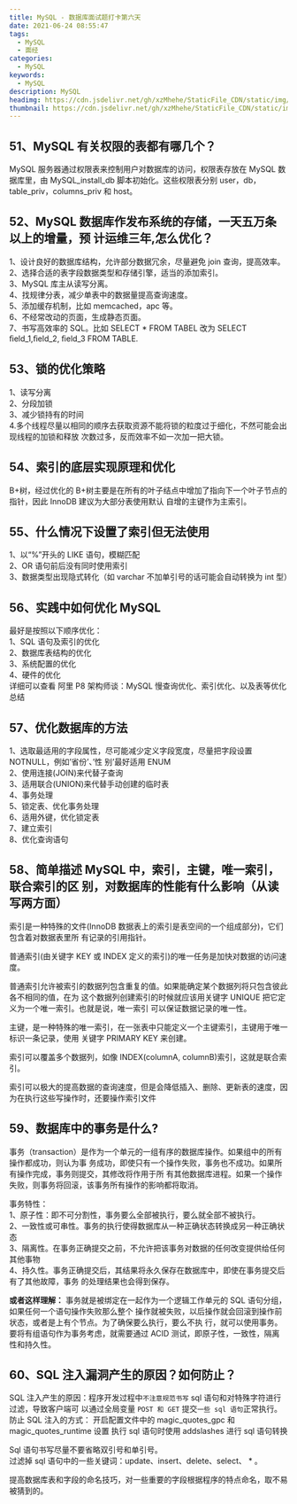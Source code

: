 ```yaml
---
title: MySQL - 数据库面试题打卡第六天
date: 2021-06-24 08:55:47
tags:
  - MySQL
  - 面经
categories:
  - MySQL
keywords:
  - MySQL
description: MySQL
headimg: https://cdn.jsdelivr.net/gh/xzMhehe/StaticFile_CDN/static/img/20210623101512.png
thumbnail: https://cdn.jsdelivr.net/gh/xzMhehe/StaticFile_CDN/static/img/20210623101512.png
---
```


## 51、MySQL 有关权限的表都有哪几个？
MySQL 服务器通过权限表来控制用户对数据库的访问，权限表存放在 MySQL 数据库里，由 MySQL_install_db 脚本初始化。这些权限表分别 user，db，table_priv，columns_priv 和 host。

## 52、MySQL 数据库作发布系统的存储，一天五万条以上的增量，预 计运维三年,怎么优化？
1、设计良好的数据库结构，允许部分数据冗余，尽量避免 join 查询，提高效率。              
2、选择合适的表字段数据类型和存储引擎，适当的添加索引。                 
3、MySQL 库主从读写分离。                 
4、找规律分表，减少单表中的数据量提高查询速度。                           
5、添加缓存机制，比如 memcached，apc 等。          
6、不经常改动的页面，生成静态页面。                     
7、书写高效率的 SQL。比如 SELECT * FROM TABEL 改为 SELECT ﬁeld_1,ﬁeld_2, ﬁeld_3 FROM TABLE.             

## 53、锁的优化策略
1、读写分离          
2、分段加锁          
3、减少锁持有的时间                
4.多个线程尽量以相同的顺序去获取资源不能将锁的粒度过于细化，不然可能会出现线程的加锁和释放 次数过多，反而效率不如一次加一把大锁。 

## 54、索引的底层实现原理和优化
B+树，经过优化的 B+树主要是在所有的叶子结点中增加了指向下一个叶子节点的指针，因此 InnoDB 建议为大部分表使用默认 自增的主键作为主索引。

## 55、什么情况下设置了索引但无法使用
1、以“%”开头的 LIKE 语句，模糊匹配                
2、OR 语句前后没有同时使用索引                 
3、数据类型出现隐式转化（如 varchar 不加单引号的话可能会自动转换为 int 型）               

## 56、实践中如何优化 MySQL
最好是按照以下顺序优化：         
1、SQL 语句及索引的优化          
2、数据库表结构的优化            
3、系统配置的优化          
4、硬件的优化                
详细可以查看 阿里 P8 架构师谈：MySQL 慢查询优化、索引优化、以及表等优化总结

## 57、优化数据库的方法
1、选取最适用的字段属性，尽可能减少定义字段宽度，尽量把字段设置 NOTNULL，例如’省份’、’性 别’最好适用 ENUM            
2、使用连接(JOIN)来代替子查询            
3、适用联合(UNION)来代替手动创建的临时表            
4、事务处理           
5、锁定表、优化事务处理           
6、适用外键，优化锁定表          
7、建立索引          
8、优化查询语句      

## 58、简单描述 MySQL 中，索引，主键，唯一索引，联合索引的区 别，对数据库的性能有什么影响（从读写两方面）
索引是一种特殊的文件(InnoDB 数据表上的索引是表空间的一个组成部分)，它们包含着对数据表里所 有记录的引用指针。

普通索引(由关键字 KEY 或 INDEX 定义的索引)的唯一任务是加快对数据的访问速度。

普通索引允许被索引的数据列包含重复的值。如果能确定某个数据列将只包含彼此各不相同的值，在为 这个数据列创建索引的时候就应该用关键字 UNIQUE 把它定义为一个唯一索引。也就是说，唯一索引 可以保证数据记录的唯一性。

主键，是一种特殊的唯一索引，在一张表中只能定义一个主键索引，主键用于唯一标识一条记录，使用 关键字 PRIMARY KEY 来创建。

索引可以覆盖多个数据列，如像 INDEX(columnA, columnB)索引，这就是联合索引。

索引可以极大的提高数据的查询速度，但是会降低插入、删除、更新表的速度，因为在执行这些写操作时，还要操作索引文件

## 59、数据库中的事务是什么?
事务（transaction）是作为一个单元的一组有序的数据库操作。如果组中的所有操作都成功，则认为事 务成功，即使只有一个操作失败，事务也不成功。如果所有操作完成，事务则提交，其修改将作用于所 有其他数据库进程。如果一个操作失败，则事务将回滚，该事务所有操作的影响都将取消。

事务特性：       
1、原子性：即不可分割性，事务要么全部被执行，要么就全部不被执行。        
2、一致性或可串性。事务的执行使得数据库从一种正确状态转换成另一种正确状态          
3、隔离性。在事务正确提交之前，不允许把该事务对数据的任何改变提供给任何其他事物             
4、持久性。事务正确提交后，其结果将永久保存在数据库中，即使在事务提交后有了其他故障，事务 的处理结果也会得到保存。          

**或者这样理解：**
事务就是被绑定在一起作为一个逻辑工作单元的 SQL 语句分组，如果任何一个语句操作失败那么整个 操作就被失败，以后操作就会回滚到操作前状态，或者是上有个节点。为了确保要么执行，要么不执
行，就可以使用事务。要将有组语句作为事务考虑，就需要通过 ACID 测试，即原子性，一致性，隔离 性和持久性。

## 60、SQL 注入漏洞产生的原因？如何防止？
SQL 注入产生的原因：程序开发过程中`不注意规范书写` sql 语句和对特殊字符进行过滤，导致客户端可 以通过全局变量 `POST 和 GET` 提交`一些 sql 语句`正常执行。
防止 SQL 注入的方式：
开启配置文件中的 magic_quotes_gpc 和 magic_quotes_runtime 设置 执行 sql 语句时使用 addslashes 进行 sql 语句转换

Sql 语句书写尽量不要省略双引号和单引号。                        
过滤掉 sql 语句中的一些关键词：update、insert、delete、select、 * 。

提高数据库表和字段的命名技巧，对一些重要的字段根据程序的特点命名，取不易被猜到的。


